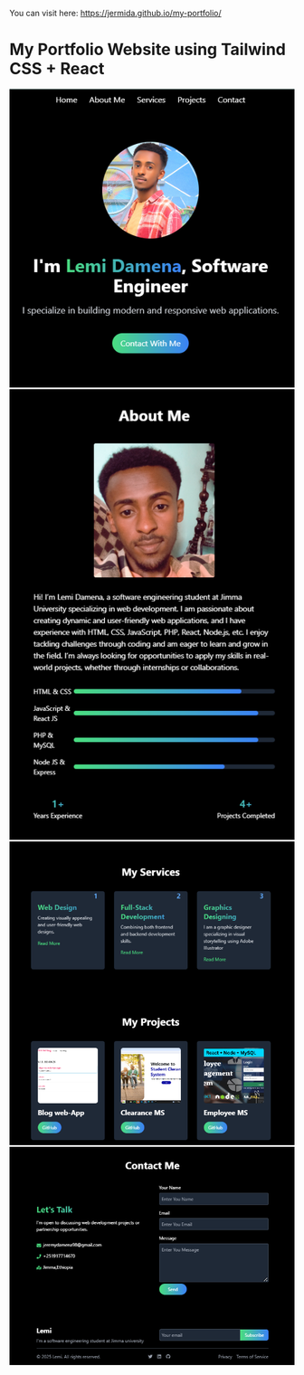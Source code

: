 You can visit here: https://jermida.github.io/my-portfolio/
# My Portfolio Website using Tailwind CSS + React
[![home-page](https://github.com/JERMIDA/my-portfolio/blob/main/home-page.png)](https://github.com/JERMIDA/my-portfolio)  
[![about-page ](https://github.com/JERMIDA/my-portfolio/blob/main/about-page.png)](https://github.com/JERMIDA/my-portfolio)  
[![project-page](https://github.com/JERMIDA/my-portfolio/blob/main/servProj.png)](https://github.com/JERMIDA/my-portfolio)  
[![contact-page](https://github.com/JERMIDA/my-portfolio/blob/main/contact.png)](https://github.com/JERMIDA/my-portfolio)
